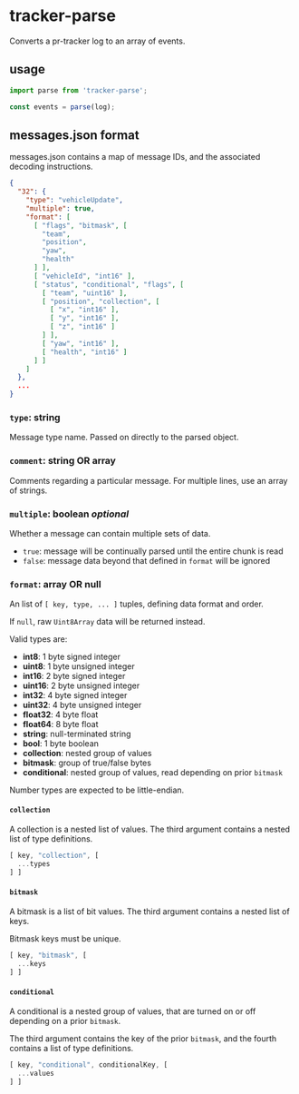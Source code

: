 # tracker-parse
Converts a pr-tracker log to an array of events.

## usage
```js
import parse from 'tracker-parse';

const events = parse(log);
```

## messages.json format

messages.json contains a map of message IDs,
and the associated decoding instructions.

```json
{
  "32": {
    "type": "vehicleUpdate",
    "multiple": true,
    "format": [
      [ "flags", "bitmask", [
        "team",
        "position",
        "yaw",
        "health"
      ] ],
      [ "vehicleId", "int16" ],
      [ "status", "conditional", "flags", [
        [ "team", "uint16" ],
        [ "position", "collection", [
          [ "x", "int16" ],
          [ "y", "int16" ],
          [ "z", "int16" ]
        ] ],
        [ "yaw", "int16" ],
        [ "health", "int16" ]
      ] ]
    ]
  },
  ...
}
```

### `type`: **string**
Message type name.
Passed on directly to the parsed object.

### `comment`: **string** OR **array**
Comments regarding a particular message.
For multiple lines, use an array of strings.

### `multiple`: **boolean** *optional*
Whether a message can contain multiple sets of data.

  * `true`: message will be continually parsed until the entire chunk is read
  * `false`: message data beyond that defined in `format` will be ignored

### `format`: **array** OR **null**
An list of `[ key, type, ... ]` tuples, defining data format and order.

If `null`, raw `Uint8Array` data will be returned instead.

Valid types are:
  * **int8**: 1 byte signed integer
  * **uint8**: 1 byte unsigned integer
  * **int16**: 2 byte signed integer
  * **uint16**: 2 byte unsigned integer
  * **int32**: 4 byte signed integer
  * **uint32**: 4 byte unsigned integer
  * **float32**: 4 byte float
  * **float64**: 8 byte float
  * **string**: null-terminated string
  * **bool**: 1 byte boolean
  * **collection**: nested group of values
  * **bitmask**: group of true/false bytes
  * **conditional**: nested group of values, read depending on prior `bitmask`

Number types are expected to be little-endian.

#### `collection`
A collection is a nested list of values.
The third argument contains a nested list of type definitions.

```js
[ key, "collection", [
  ...types
] ]
```

#### `bitmask`
A bitmask is a list of bit values.
The third argument contains a nested list of keys.

Bitmask keys must be unique.

```js
[ key, "bitmask", [
  ...keys
] ]
```

#### `conditional`

A conditional is a nested group of values,
that are turned on or off depending on a prior `bitmask`.

The third argument contains the key of the prior `bitmask`,
and the fourth contains a list of type definitions.

```js
[ key, "conditional", conditionalKey, [
  ...values
] ]
```
